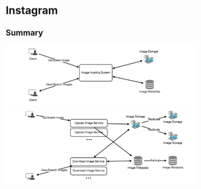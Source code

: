 # Instagram

## Summary
![overview](./img/instagram-overview.png)
![summary](./img/instagram-detail.png)
